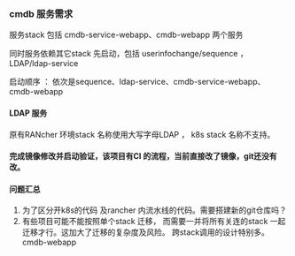 ###  cmdb 服务需求
服务stack 包括  cmdb-service-webapp、cmdb-webapp 两个服务

同时服务依赖其它stack 先启动，包括 userinfochange/sequence ，  LDAP/ldap-service

启动顺序  ： 依次是sequence、ldap-service、cmdb-service-webapp、cmdb-webapp


####  LDAP 服务

原有RANcher 环境stack 名称使用大写字母LDAP ， k8s stack 名称不支持。

####   完成镜像修改并启动验证，该项目有CI 的流程，当前直接改了镜像，git还没有改。
#### 问题汇总

1.  为了区分开k8s的代码 及rancher 内流水线的代码。需要搭建新的git仓库吗？
2.  有些项目可能不能按照单个stack 迁移， 而需要一并将所有关连的stack 一起迁移才行。这加大了迁移的复杂度及风险。 跨stack调用的设计特别多。
cmdb-webapp
